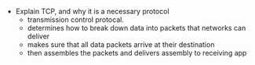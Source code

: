 - Explain TCP, and why it is a necessary protocol
  - transmission control protocal. 
  - determines how to break down data into packets that networks can deliver 
  - makes sure that all data packets arrive at their destination 
  - then assembles the packets and delivers assembly to receiving app 